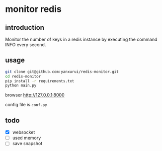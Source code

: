 # monitor redis

## introduction
Monitor the number of keys in a redis instance by executing the command INFO every second.

## usage
```bash
git clone git@github.com:yanxurui/redis-monitor.git
cd redis-monitor
pip install -r requirements.txt
python main.py
```
browser http://127.0.0.1:8000

config file is `conf.py`

## todo
- [x] websocket
- [ ] used memory
- [ ] save snapshot
